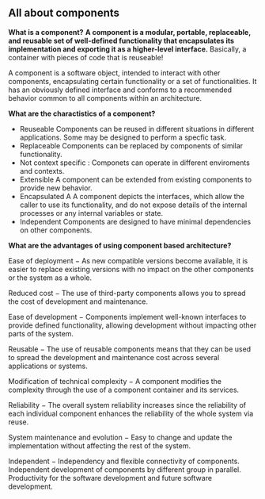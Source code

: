 ## All about components


**What is a component?**
**A component is a modular, portable, replaceable, and reusable set of well-defined functionality that encapsulates its implementation and exporting it as a higher-level interface.**
Basically, a container with pieces of code that is reuseable!

A component is a software object, intended to interact with other components, encapsulating certain functionality or a set of functionalities. It has an obviously defined interface and conforms to a recommended behavior common to all components within an architecture.

**What are the charactistics of a component?**

- Reuseable Components can be reused in different situations in different applications. Some may be designed to perform a specfic task.
- Replaceable Components can be replaced by components of similar functionality.
- Not context specific : Componets can operate in different enviroments and contexts.
- Extensible A component can be extended from existing components to provide new behavior.
- Encapsulated
A A component depicts the interfaces, which allow the caller to use its functionality, and do not expose details of the internal processes or any internal variables or state.
- Independent
Components are designed to have minimal dependencies on other components.

**What are the advantages of using component based architecture?**

Ease of deployment − As new compatible versions become available, it is easier to replace existing versions with no impact on the other components or the system as a whole.

Reduced cost − The use of third-party components allows you to spread the cost of development and maintenance.

Ease of development − Components implement well-known interfaces to provide defined functionality, allowing development without impacting other parts of the system.

Reusable − The use of reusable components means that they can be used to spread the development and maintenance cost across several applications or systems.

Modification of technical complexity − A component modifies the complexity through the use of a component container and its services.

Reliability − The overall system reliability increases since the reliability of each individual component enhances the reliability of the whole system via reuse.

System maintenance and evolution − Easy to change and update the implementation without affecting the rest of the system.

Independent − Independency and flexible connectivity of components. Independent development of components by different group in parallel. Productivity for the software development and future software development.